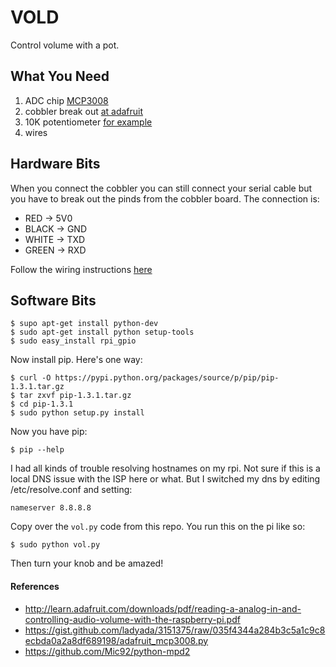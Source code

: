 VOLD
=========

Control volume with a pot.

What You Need
-------------------

1.  ADC chip [MCP3008](http://www.adafruit.com/products/856)
2.  cobbler break out [at adafruit](http://www.adafruit.com/products/1105)
3.  10K potentiometer [for example](http://www.adafruit.com/products/562)
4.  wires


Hardware Bits
-------------------

When you connect the cobbler you can still connect your serial cable but
you have to break out the pinds from the cobbler board.  The connection
is:

*  RED -> 5V0
*  BLACK -> GND
*  WHITE -> TXD
*  GREEN -> RXD


Follow the wiring instructions [here](http://learn.adafruit.com/downloads/pdf/reading-a-analog-in-and-controlling-audio-volume-with-the-raspberry-pi.pdf)





Software Bits
-------------------

    $ supo apt-get install python-dev
    $ sudo apt-get install python setup-tools
    $ sudo easy_install rpi_gpio

Now install pip.  Here's one way:

    $ curl -O https://pypi.python.org/packages/source/p/pip/pip-1.3.1.tar.gz
    $ tar zxvf pip-1.3.1.tar.gz
    $ cd pip-1.3.1
    $ sudo python setup.py install

Now you have pip:

    $ pip --help

I had all kinds of trouble resolving hostnames on my rpi. Not sure if
this is a local DNS issue with the ISP here or what. But I switched my
dns by editing /etc/resolve.conf and setting:

    nameserver 8.8.8.8

 Copy over the `vol.py` code from this repo.  You run this on the pi
 like so:

    $ sudo python vol.py


 Then turn your knob and be amazed!



#### References ####
*  http://learn.adafruit.com/downloads/pdf/reading-a-analog-in-and-controlling-audio-volume-with-the-raspberry-pi.pdf
*  https://gist.github.com/ladyada/3151375/raw/035f4344a284b3c5a1c9c8ecbda0a2a8df689198/adafruit_mcp3008.py
*  https://github.com/Mic92/python-mpd2
